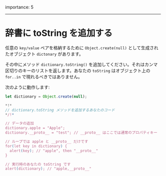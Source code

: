 importance: 5

---

# 辞書に toString を追加する

任意の `key/value` ペアを格納するために `Object.create(null)` として生成されたオブジェクト `dictonary` があります。

その中にメソッド `dictionary.toString()` を追加してください。それはカンマ区切りのキーのリストを返します。あなたの `toString` はオブジェクト上の `for..in` で現れるべきではありません。

次のように動作します:

```js
let dictionary = Object.create(null);

*!*
// dictionary.toString メソッドを追加するあなたのコード
*/!*

// データの追加
dictionary.apple = "Apple";
dictionary.__proto__ = "test"; // __proto__ はここでは通常のプロパティキー

// ループでは apple と __proto__ だけです
for(let key in dictionary) {
  alert(key); // "apple", then "__proto__"
}  

// 実行時のあなたの toString です
alert(dictionary); // "apple,__proto__"
```
